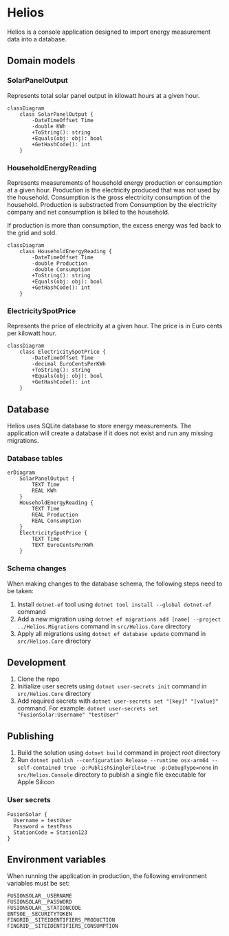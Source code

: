 # Helios

Helios is a console application designed to import energy measurement data into a database.

## Domain models

### SolarPanelOutput

Represents total solar panel output in kilowatt hours at a given hour.

```mermaid
classDiagram
    class SolarPanelOutput {
        -DateTimeOffset Time
        -double KWh
        +ToString(): string
        +Equals(obj: obj): bool
        +GetHashCode(): int
    }
```

### HouseholdEnergyReading

Represents measurements of household energy production or consumption at a given hour. Production is the electricity produced that was not used by the household. Consumption is the gross electricity consumption of the household. Production is substracted from Consumption by the electricity company and net consumption is billed to the household.

If production is more than consumption, the excess energy was fed back to the grid and sold.

```mermaid
classDiagram
    class HouseholdEnergyReading {
        -DateTimeOffset Time
        -double Production
        -double Consumption
        +ToString(): string
        +Equals(obj: obj): bool
        +GetHashCode(): int
    }
```

### ElectricitySpotPrice

Represents the price of electricity at a given hour. The price is in Euro cents per kilowatt hour.

```mermaid
classDiagram
    class ElectricitySpotPrice {
        -DateTimeOffset Time
        -decimal EuroCentsPerKWh
        +ToString(): string
        +Equals(obj: obj): bool
        +GetHashCode(): int
    }
```

## Database

Helios uses SQLite database to store energy measurements. The application will create a database if it does not exist and run any missing migrations.

### Database tables

```mermaid
erDiagram
    SolarPanelOutput {
        TEXT Time
        REAL KWh
    }
    HouseholdEnergyReading {
        TEXT Time
        REAL Production
        REAL Consumption
    }
    ElectricitySpotPrice {
        TEXT Time
        TEXT EuroCentsPerKWh
    }
```

### Schema changes

When making changes to the database schema, the following steps need to be taken:

1. Install `dotnet-ef` tool using `dotnet tool install --global dotnet-ef` command
2. Add a new migration using `dotnet ef migrations add [name] --project ../Helios.Migrations` command in `src/Helios.Core` directory
3. Apply all migrations using `dotnet ef database update` command in `src/Helios.Core` directory

## Development

1. Clone the repo
2. Initialize user secrets using `dotnet user-secrets init` command in `src/Helios.Core` directory
3. Add required secrets with `dotnet user-secrets set "[key]" "[value]"` command. For example: `dotnet user-secrets set "FusionSolar:Username" "testUser"`

## Publishing

1. Build the solution using `dotnet build` command in project root directory
2. Run `dotnet publish --configuration Release --runtime osx-arm64 --self-contained true -p:PublishSingleFile=true -p:DebugType=none` in `src/Helios.Console` directory to publish a single file executable for Apple Silicon

### User secrets

```
FusionSolar {
  Username = testUser
  Password = testPass
  StationCode = Station123
}
```

## Environment variables

When running the application in production, the following environment variables must be set:

```
FUSIONSOLAR__USERNAME
FUSIONSOLAR__PASSWORD
FUSIONSOLAR__STATIONCODE
ENTSOE__SECURITYTOKEN
FINGRID__SITEIDENTIFIERS_PRODUCTION
FINGRID__SITEIDENTIFIERS_CONSUMPTION
```

